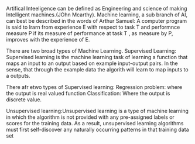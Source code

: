 Artifical Inteeligence can be defined as Engineering and science of making Intelligent machines.(JOhn Mcarthy). Machine learning, a sub branch of AI, can best be described in the words of Arthur Samuel: A computer program is said to lrarn from experience E with respect to task T and performnce measure P if its measure of performance at task T , as measure by P, improves with the experience of E.

There are two broad types of Machine Learning.
Supervised Learning: Supervised learning is the machine learning task of learning a function that maps an input to an output based on example input-output pairs.
In the sense, that through the example data the algorith will learn to map inputs to a outputs.

There afr etwo types of Supervised learning:
Regression problem: where the output is real valued function
Classification: Where the output is discrete value.

Unsupervised learning:Unsupervised learning is a type of machine learning in which the algorithm is not provided with any pre-assigned labels or scores for the training data. As a result, unsupervised learning algorithms must first self-discover any naturally occurring patterns in that training data set
